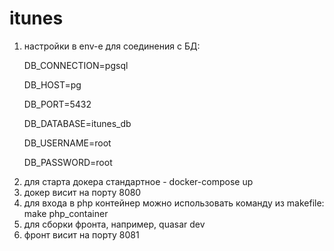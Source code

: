 <h1>itunes</h1>
<p>
    <ol>
        <li>настройки в env-е для соединения с БД:
            <p>DB_CONNECTION=pgsql</p>
            <p>DB_HOST=pg</p>
            <p>DB_PORT=5432</p>
            <p>DB_DATABASE=itunes_db</p>
            <p>DB_USERNAME=root</p>
            <p>DB_PASSWORD=root</p>
        </li>
        <li>для старта докера стандартное - docker-compose up</li>
        <li>докер висит на порту 8080</li>
        <li>для входа в php контейнер можно использовать команду из makefile: make php_container</li>
        <li>для сборки фронта, например, quasar dev</li>
        <li>фронт висит на порту 8081</li>
    </ol>
    

